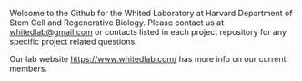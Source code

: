 Welcome to the Github for the Whited Laboratory at Harvard Department of Stem Cell and Regenerative Biology. Please contact us at whitedlab@gmail.com or contacts listed in each project repository for any specific project related questions. 

Our lab website https://www.whitedlab.com/ has more info on our current members. 
